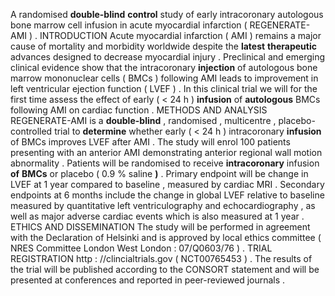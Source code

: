 A randomised **double-blind** **control** study of early intracoronary autologous bone marrow cell infusion in acute myocardial infarction ( REGENERATE-AMI ) . INTRODUCTION Acute myocardial infarction ( AMI ) remains a major cause of mortality and morbidity worldwide despite the **latest** **therapeutic** advances designed to decrease myocardial injury . Preclinical and emerging clinical evidence show that the intracoronary **injection** of autologous bone marrow mononuclear cells ( BMCs ) following AMI leads to improvement in left ventricular ejection function ( LVEF ) . In this clinical trial we will for the first time assess the effect of early ( < 24 h ) **infusion** of **autologous** BMCs following AMI on cardiac function . METHODS AND ANALYSIS REGENERATE-AMI is a **double-blind** , randomised , multicentre , placebo-controlled trial to **determine** whether early ( < 24 h ) intracoronary **infusion** of BMCs improves LVEF after AMI . The study will enrol 100 patients presenting with an anterior AMI demonstrating anterior regional wall motion abnormality . Patients will be randomised to receive **intracoronary** infusion **of** **BMCs** or placebo ( 0.9 % saline **)** . Primary endpoint will be change in LVEF at 1 year compared to baseline , measured by cardiac MRI . Secondary endpoints at 6 months include the change in global LVEF relative to baseline measured by quantitative left ventriculography and echocardiography , as well as major adverse cardiac events which is also measured at 1 year . ETHICS AND DISSEMINATION The study will be performed in agreement with the Declaration of Helsinki and is approved by local ethics committee ( NRES Committee London West London : 07/Q0603/76 ) . TRIAL REGISTRATION http : //clincialtrials.gov ( NCT00765453 ) . The results of the trial will be published according to the CONSORT statement and will be presented at conferences and reported in peer-reviewed journals . 